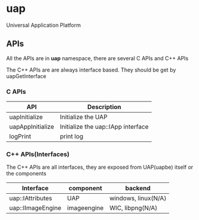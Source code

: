 # uap

Universal Application Platform

## APIs

All the APIs are in **uap** namespace, there are several C APIs and C++ APIs

The C++ APIs are are always interface based. They should be get by uapGetInterface


### C APIs


API | Description
----|----
uapInitialize | Initialize the UAP 
uapAppInitialize | Initialize the uap::IApp interface
logPrint | print log

### C++ APIs(Interfaces)

The C++ APIs are all interfaces, they are exposed from UAP(uapbe) itself or the components


Interface | component|backend
----|----|----
uap::IAttributes| UAP |windows, linux(N/A)
uap::IImageEngine| imageengine| WIC, libpng(N/A)